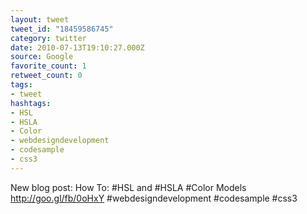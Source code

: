 ```yaml
---
layout: tweet
tweet_id: "18459586745"
category: twitter
date: 2010-07-13T19:10:27.000Z
source: Google
favorite_count: 1
retweet_count: 0
tags:
- tweet
hashtags:
- HSL
- HSLA
- Color
- webdesigndevelopment
- codesample
- css3
---
```


New blog post:  How To: #HSL and #HSLA #Color Models http://goo.gl/fb/0oHxY #webdesigndevelopment #codesample #css3
